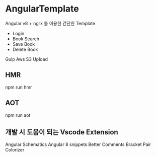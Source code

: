 # AngularTemplate
Angular v8 + ngrx 를 이용한 간단한 Template 

- Login
- Book Search
- Save Book
- Delete Book


Gulp Aws S3 Upload 

## HMR 
npm run hmr

## AOT
npm run aot

## 개발 시 도움이 되는 Vscode Extension

Angular Schematics
Angular 8 snippets
Better Comments 
Bracket Pair Colorizer


